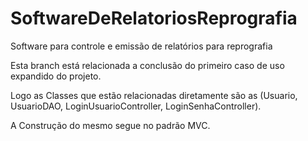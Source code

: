 # SoftwareDeRelatoriosReprografia
Software para controle e emissão de relatórios para reprografia

Esta branch está relacionada a conclusão do primeiro caso de uso expandido do projeto.

Logo as Classes que estão relacionadas diretamente são as (Usuario, UsuarioDAO, LoginUsuarioController, LoginSenhaController).

A Construção do mesmo segue no padrão MVC.
